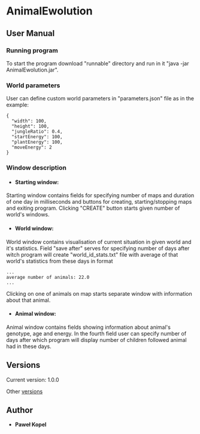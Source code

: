 # AnimalEwolution



## User Manual

### Running program
To start the program download "runnable" directory and run in it "java -jar AnimalEwolution.jar".

### World parameters
User can define custom world parameters in "parameters.json" file as in the example:

```
{
  "width": 100,
  "height": 100,
  "jungleRatio": 0.4,
  "startEnergy": 100,
  "plantEnergy": 100,
  "moveEnergy": 2
}
```

### Window description

* #### Starting window:
Starting window contains fields for specifying number of maps and duration of one day in milliseconds and
 buttons for creating, starting/stopping maps and exiting program. Clicking "CREATE" button starts given number of
  world's windows. 
  * #### World window:
 World window contains visualisation of current situation in given world and it's statistics. Field "save after" serves for 
specifying number of days after witch program will create "world_id_stats.txt" file with average of that world's
 statistics from these days in format
 ```
...
average number of animals: 22.0
...
```
  Clicking on one of animals on map starts separate window with
  information about
  that
  animal. 
 * #### Animal window:
 Animal window contains fields showing information about animal's genotype, age and energy. In the fourth field user
  can specify number of days after which program will display number of children followed animal had in these days.

## Versions

Current version: 1.0.0 

Other [versions](https://github.com/PKopel/AnimalEwolution/tags)

## Author

* **Paweł Kopel**
